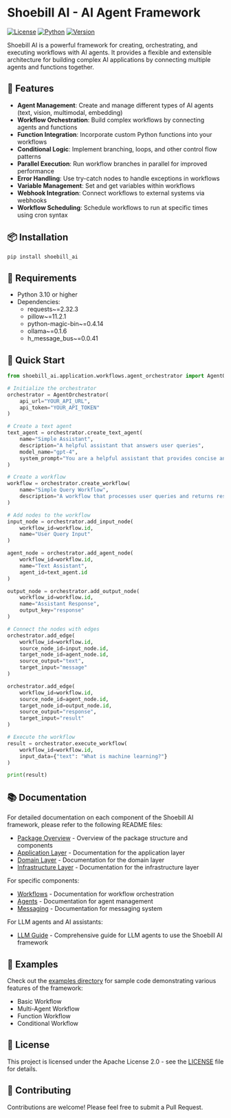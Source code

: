 # Shoebill AI - AI Agent Framework

[![License](https://img.shields.io/badge/License-Apache%202.0-blue.svg)](LICENSE)
[![Python](https://img.shields.io/badge/python-3.10+-blue.svg)](https://www.python.org/downloads/)
[![Version](https://img.shields.io/badge/version-0.0.63-green.svg)](https://pypi.org/project/shoebill-ai/)

Shoebill AI is a powerful framework for creating, orchestrating, and executing workflows with AI agents. It provides a flexible and extensible architecture for building complex AI applications by connecting multiple agents and functions together.

## 🚀 Features

- **Agent Management**: Create and manage different types of AI agents (text, vision, multimodal, embedding)
- **Workflow Orchestration**: Build complex workflows by connecting agents and functions
- **Function Integration**: Incorporate custom Python functions into your workflows
- **Conditional Logic**: Implement branching, loops, and other control flow patterns
- **Parallel Execution**: Run workflow branches in parallel for improved performance
- **Error Handling**: Use try-catch nodes to handle exceptions in workflows
- **Variable Management**: Set and get variables within workflows
- **Webhook Integration**: Connect workflows to external systems via webhooks
- **Workflow Scheduling**: Schedule workflows to run at specific times using cron syntax

## 📦 Installation

```bash
pip install shoebill_ai
```

## 🔧 Requirements

- Python 3.10 or higher
- Dependencies:
  - requests~=2.32.3
  - pillow~=11.2.1
  - python-magic-bin~=0.4.14
  - ollama~=0.1.6
  - h_message_bus~=0.0.41

## 🏁 Quick Start

```python
from shoebill_ai.application.workflows.agent_orchestrator import AgentOrchestrator

# Initialize the orchestrator
orchestrator = AgentOrchestrator(
    api_url="YOUR_API_URL",
    api_token="YOUR_API_TOKEN"
)

# Create a text agent
text_agent = orchestrator.create_text_agent(
    name="Simple Assistant",
    description="A helpful assistant that answers user queries",
    model_name="gpt-4",
    system_prompt="You are a helpful assistant that provides concise and accurate information."
)

# Create a workflow
workflow = orchestrator.create_workflow(
    name="Simple Query Workflow",
    description="A workflow that processes user queries and returns responses"
)

# Add nodes to the workflow
input_node = orchestrator.add_input_node(
    workflow_id=workflow.id,
    name="User Query Input"
)

agent_node = orchestrator.add_agent_node(
    workflow_id=workflow.id,
    name="Text Assistant",
    agent_id=text_agent.id
)

output_node = orchestrator.add_output_node(
    workflow_id=workflow.id,
    name="Assistant Response",
    output_key="response"
)

# Connect the nodes with edges
orchestrator.add_edge(
    workflow_id=workflow.id,
    source_node_id=input_node.id,
    target_node_id=agent_node.id,
    source_output="text",
    target_input="message"
)

orchestrator.add_edge(
    workflow_id=workflow.id,
    source_node_id=agent_node.id,
    target_node_id=output_node.id,
    source_output="response",
    target_input="result"
)

# Execute the workflow
result = orchestrator.execute_workflow(
    workflow_id=workflow.id,
    input_data={"text": "What is machine learning?"}
)

print(result)
```

## 📚 Documentation

For detailed documentation on each component of the Shoebill AI framework, please refer to the following README files:

- [Package Overview](src/shoebill_ai/README.md) - Overview of the package structure and components
- [Application Layer](src/shoebill_ai/application/README.md) - Documentation for the application layer
- [Domain Layer](src/shoebill_ai/domain/README.md) - Documentation for the domain layer
- [Infrastructure Layer](src/shoebill_ai/infrastructure/README.md) - Documentation for the infrastructure layer

For specific components:

- [Workflows](src/shoebill_ai/application/workflows/README.md) - Documentation for workflow orchestration
- [Agents](src/shoebill_ai/application/agents/README.md) - Documentation for agent management
- [Messaging](src/shoebill_ai/domain/messaging/README.md) - Documentation for messaging system

For LLM agents and AI assistants:

- [LLM Guide](llm.txt) - Comprehensive guide for LLM agents to use the Shoebill AI framework

## 🧪 Examples

Check out the [examples directory](examples/README.md) for sample code demonstrating various features of the framework:

- Basic Workflow
- Multi-Agent Workflow
- Function Workflow
- Conditional Workflow

## 📄 License

This project is licensed under the Apache License 2.0 - see the [LICENSE](LICENSE) file for details.

## 🤝 Contributing

Contributions are welcome! Please feel free to submit a Pull Request.
